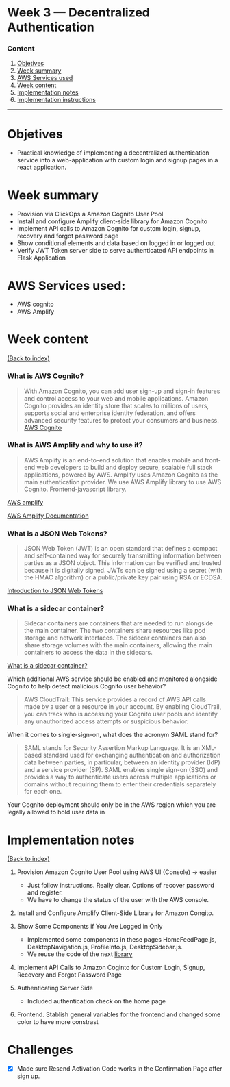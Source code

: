 # Week 3 — Decentralized Authentication

### Content

1. [Objetives](#Objetives)
2. [Week summary](#Week-summary)
3. [AWS Services used](#AWS-Services-used)
4. [Week content](#Week-content)
5. [Implementation notes](#Implementation-notes)
6. [Implementation instructions](https://github.com/PericoLedesma/aws-bootcamp-cruddur-2023/blob/main/journal/week_instructions/week3.md)

----------------------------------------------------------------

# Objetives
- Practical knowledge of implementing a decentralized authentication service into a web-application with custom login and signup pages in a react application.

# Week summary 
* Provision via ClickOps a Amazon Cognito User Pool
* Install and configure Amplify client-side library for Amazon Cognito
* Implement API calls to Amazon Cognito for custom login, signup, recovery and forgot password page
* Show conditional elements and data based on logged in or logged out
* Verify JWT Token server side to serve authenticated API endpoints in Flask Application

        
# AWS Services used:
* AWS cognito
* AWS Amplify


# Week content
[(Back to index)](#content)
         
### What is AWS Cognito?

> With Amazon Cognito, you can add user sign-up and sign-in features and control access to your web and mobile applications. Amazon Cognito provides an identity store that scales to millions of users, supports social and enterprise identity federation, and offers advanced security features to protect your consumers and business.
[AWS Cognito](https://aws.amazon.com/cognito/)

### What is AWS Amplify and why to use it?

> AWS Amplify is an end-to-end solution that enables mobile and front-end web developers to build and deploy secure, scalable full stack applications, powered by AWS.
> Amplify uses Amazon Cognito as the main authentication provider. We use AWS Amplify library to use AWS Cognito. Frontend-javascript library.

[AWS amplify](https://aws.amazon.com/amplify/?trk=d3adb855-b91b-4e74-8308-5e9f08e34ed2&sc_channel=ps&s_kwcid=AL!4422!3!647302000960!e!!g!!amplify%20aws&ef_id=EAIaIQobChMIiLeZuMLR_QIV0dDVCh0m3QCMEAAYASAAEgLMYvD_BwE:G:s&s_kwcid=AL!4422!3!647302000960!e!!g!!amplify%20aws)

[AWS Amplify Documentation](https://docs.amplify.aws/)

### What is a JSON Web Tokens?

> JSON Web Token (JWT) is an open standard that defines a compact and self-contained way for securely transmitting information between parties as a JSON object. This information can be verified and trusted because it is digitally signed. JWTs can be signed using a secret (with the HMAC algorithm) or a public/private key pair using RSA or ECDSA.

[Introduction to JSON Web Tokens](https://jwt.io/introduction)

### What is a sidecar container?

> Sidecar containers are containers that are needed to run alongside the main container. The two containers share resources like pod storage and network interfaces. The sidecar containers can also share storage volumes with the main containers, allowing the main containers to access the data in the sidecars.
        
[ What is a sidecar container?](https://www.containiq.com/post/kubernetes-sidecar-container#:~:text=Sidecar%20containers%20are%20containers%20that,the%20data%20in%20the%20sidecars.)

Which additional AWS service should be enabled and monitored alongside Cognito to help detect malicious Cognito user behavior?

> AWS CloudTrail: This service provides a record of AWS API calls made by a user or a resource in your account. By enabling CloudTrail, you can track who is accessing your Cognito user pools and identify any unauthorized access attempts or suspicious behavior.
        
When it comes to single-sign-on, what does the acronym SAML stand for?

> SAML stands for Security Assertion Markup Language. It is an XML-based standard used for exchanging authentication and authorization data between parties, in particular, between an identity provider (IdP) and a service provider (SP). SAML enables single sign-on (SSO) and provides a way to authenticate users across multiple applications or domains without requiring them to enter their credentials separately for each one.

Your Cognito deployment should only be in the AWS region which you are legally allowed to hold user data in

# Implementation notes
[(Back to index)](#content)

1. Provision Amazon Cognito User Pool using AWS UI (Console) -> easier
    * Just follow instructions. Really clear. Options of recover password and register. 
    * We have to change the status of the user with the AWS console.

2. Install and Configure Amplify Client-Side Library for Amazon Congito.

3. Show Some Components if You Are Logged in Only
    * Implemented some components in these pages HomeFeedPage.js, DesktopNavigation.js, ProfileInfo.js, DesktopSidebar.js.
    * We reuse the code of the next [library](https://github.com/cgauge/Flask-AWSCognito/blob/master/flask_awscognito/services/token_service.py)

4. Implement API Calls to Amazon Coginto for Custom Login, Signup, Recovery and Forgot Password Page   

5. Authenticating Server Side     
    * Included authentication check on the home page

6. Frontend. Stablish general variables for the frontend and changed some color to have more constrast
        
# Challenges 
- [x] Made sure Resend Activation Code works in the Confirmation Page after sign up. 


  
  
 
